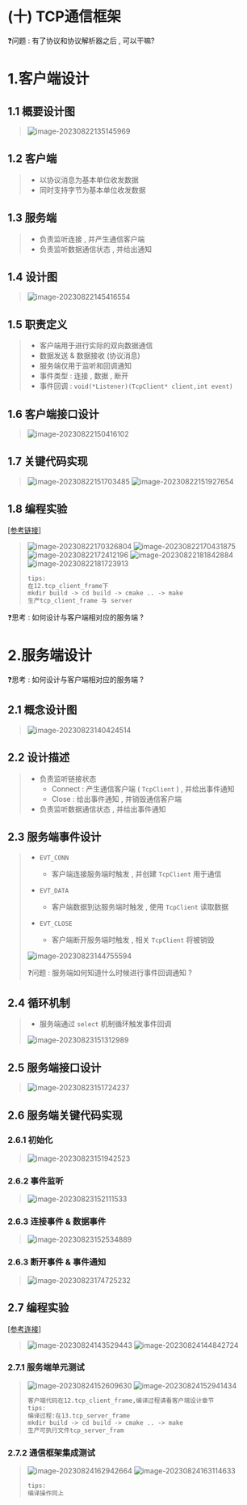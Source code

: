 # (十) TCP通信框架

❓问题 : 有了协议和协议解析器之后 , 可以干嘛?

# 1.客户端设计

## 1.1 概要设计图

><img src="./assets/image-20230822135145969.png" alt="image-20230822135145969" />

## 1.2 客户端

>- 以协议消息为基本单位收发数据
>- 同时支持字节为基本单位收发数据

## 1.3 服务端

>- 负责监听连接 , 并产生通信客户端
>- 负责监听数据通信状态 , 并给出通知

## 1.4 设计图

><img src="./assets/image-20230822145416554.png" alt="image-20230822145416554" />

## 1.5 职责定义

>- 客户端用于进行实际的双向数据通信
>  - 数据发送 & 数据接收 (协议消息)
>- 服务端仅用于监听和回调通知
>  - 事件类型 : 连接 , 数据 , 断开
>  - 事件回调 : `void(*Listener)(TcpClient* client,int event)` 

## 1.6 客户端接口设计

><img src="./assets/image-20230822150416102.png" alt="image-20230822150416102" />

## 1.7 关键代码实现

><img src="./assets/image-20230822151703485.png" alt="image-20230822151703485" />
>
><img src="./assets/image-20230822151927654.png" alt="image-20230822151927654" />

## 1.8 编程实验

[[参考链接]](https://github.com/WONGZEONJYU/STU_LINUX_NETWORK/tree/main/12.tcp_client_frame)

><img src="./assets/image-20230822170326804.png" alt="image-20230822170326804" />
>
><img src="./assets/image-20230822170431875.png" alt="image-20230822170431875" />
>
><img src="./assets/image-20230822172412196.png" alt="image-20230822172412196" />
>
><img src="./assets/image-20230822181842884.png" alt="image-20230822181842884" />
>
><img src="./assets/image-20230822181723913.png" alt="image-20230822181723913" />
>
>```tex
>tips:
>在12.tcp_client_frame下
>mkdir build -> cd build -> cmake .. -> make
>生产tcp_client_frame 与 server
>```

❓思考 : 如何设计与客户端相对应的服务端 ?

# 2.服务端设计

❓思考 : 如何设计与客户端相对应的服务端 ?

## 2.1 概念设计图

><img src="./assets/image-20230823140424514.png" alt="image-20230823140424514" />

## 2.2 设计描述

>- 负责监听链接状态
>   - Connect : 产生通信客户端 ( `TcpClient` ) , 并给出事件通知
>   - Close : 给出事件通知 , 并销毁通信客户端
>- 负责监听数据通信状态 , 并给出事件通知

## 2.3 服务端事件设计

>- `EVT_CONN`
>   - 客户端连接服务端时触发 , 并创建 `TcpClient` 用于通信
>
>- `EVT_DATA`
>   - 客户端数据到达服务端时触发 , 使用 `TcpClient` 读取数据
>
>- `EVT_CLOSE`
>   - 客户端断开服务端时触发 , 相关 `TcpClient` 将被销毁
>
><img src="./assets/image-20230823144755594.png" alt="image-20230823144755594" />
>
>❓问题 : 服务端如何知道什么时候进行事件回调通知 ?

## 2.4 循环机制

>- 服务端通过 `select` 机制循环触发事件回调
>
><img src="./assets/image-20230823151312989.png" alt="image-20230823151312989" />

## 2.5 服务端接口设计

><img src="./assets/image-20230823151724237.png" alt="image-20230823151724237" />

## 2.6 服务端关键代码实现

### 2.6.1 初始化

><img src="./assets/image-20230823151942523.png" alt="image-20230823151942523" />

### 2.6.2 事件监听

><img src="./assets/image-20230823152111533.png" alt="image-20230823152111533" />

### 2.6.3 连接事件 & 数据事件

><img src="./assets/image-20230823152534889.png" alt="image-20230823152534889" />

### 2.6.3 断开事件 & 事件通知

><img src="./assets/image-20230823174725232.png" alt="image-20230823174725232" />

## 2.7 编程实验

[[参考连接]](https://github.com/WONGZEONJYU/STU_LINUX_NETWORK/tree/main/13.tcp_server_frame)

><img src="./assets/image-20230824143529443.png" alt="image-20230824143529443" />
>
><img src="./assets/image-20230824144842724.png" alt="image-20230824144842724" />

### 2.7.1 服务端单元测试

><img src="./assets/image-20230824152609630.png" alt="image-20230824152609630" />
>
><img src="./assets/image-20230824152941434.png" alt="image-20230824152941434" />
>
>```tex
>客户端代码在12.tcp_client_frame,编译过程请看客户端设计章节
>tips:
>编译过程:在13.tcp_server_frame
>mkdir build -> cd build -> cmake .. -> make
>生产可执行文件tcp_server_fram
>```

### 2.7.2 通信框架集成测试

><img src="./assets/image-20230824162942664.png" alt="image-20230824162942664" />
>
><img src="./assets/image-20230824163114633.png" alt="image-20230824163114633" />
>
>```tex
>tips:
>编译操作同上
>```

